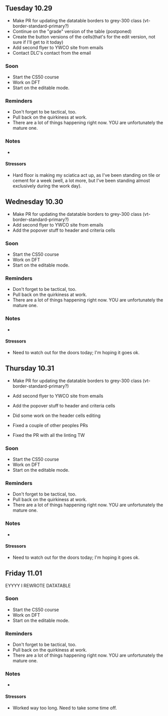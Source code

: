 ## Tuesday 10.29

- Make PR for updating the datatable borders to grey-300 class (vt-border-standard-primary?)
- Continue on the "grade" version of the table (postponed)
- Create the button versions of the cells(that's for the edit version, not sure if I'll get to it today)
- Add second flyer to YWCO site from emails
- Contact DLC's contact from the email

### Soon

- Start the CS50 course
- Work on DFT
- Start on the editable mode.

### Reminders

- Don't forget to be tactical, too.
- Pull back on the quirkiness at work.
- There are a lot of things happening right now. YOU are unfortunately the mature one.

### Notes

-

#### Stressors

- Hard floor is making my sciatica act up, as I've been standing on tile or cement for a week (well, a lot more, but I've been standing almost exclusively during the work day).

## Wednesday 10.30

- Make PR for updating the datatable borders to grey-300 class (vt-border-standard-primary?)
- Add second flyer to YWCO site from emails
- Add the popover stuff to header and criteria cells

### Soon

- Start the CS50 course
- Work on DFT
- Start on the editable mode.

### Reminders

- Don't forget to be tactical, too.
- Pull back on the quirkiness at work.
- There are a lot of things happening right now. YOU are unfortunately the mature one.

### Notes

-

#### Stressors

- Need to watch out for the doors today; I'm hoping it goes ok.

## Thursday 10.31

- Make PR for updating the datatable borders to grey-300 class (vt-border-standard-primary?)
- Add second flyer to YWCO site from emails
- Add the popover stuff to header and criteria cells

- Did some work on the header cells editing
- Fixed a couple of other peoples PRs
- Fixed the PR with all the linting TW

### Soon

- Start the CS50 course
- Work on DFT
- Start on the editable mode.

### Reminders

- Don't forget to be tactical, too.
- Pull back on the quirkiness at work.
- There are a lot of things happening right now. YOU are unfortunately the mature one.

### Notes

-

#### Stressors

- Need to watch out for the doors today; I'm hoping it goes ok.

## Friday 11.01

EYYYY I REWROTE DATATABLE

### Soon

- Start the CS50 course
- Work on DFT
- Start on the editable mode.

### Reminders

- Don't forget to be tactical, too.
- Pull back on the quirkiness at work.
- There are a lot of things happening right now. YOU are unfortunately the mature one.

### Notes

-

#### Stressors

- Worked way too long. Need to take some time off.